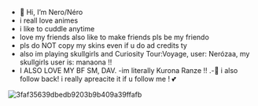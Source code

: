 - 👋 Hi, I’m Nero/Néro
- i reall love animes 
- i like to cuddle anytime
- love my friends also like to make friends pls be my friendo
- pls do NOT copy my skins even if u do ad credits ty
- also im playing skullgirls and Curiosity Tour:Voyage, user: Nerózaa, my skullgirls user is: manaona !!
- I ALSO LOVE MY BF SM, DAV.
-im literally Kurona Ranze !! .-🦈
i also follow back! i really apreacite it if u follow me ! 💕




![3faf35639dbedb9203b9b409a39ffafb](https://github.com/user-attachments/assets/e75d4fe3-df6a-45e4-bdfc-6273f52e0f39)

